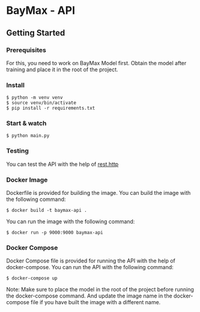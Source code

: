 # BayMax - API

## Getting Started

### Prerequisites

For this, you need to work on BayMax Model first. Obtain the model after training and place it in the root of the project.

### Install

```
$ python -m venv venv
$ source venv/bin/activate
$ pip install -r requirements.txt
```

### Start & watch

```
$ python main.py
```

### Testing

You can test the API with the help of [rest.http](./rest.http)

### Docker Image

Dockerfile is provided for building the image. You can build the image with the following command:

```
$ docker build -t baymax-api .
```

You can run the image with the following command:

```
$ docker run -p 9000:9000 baymax-api
```

### Docker Compose

Docker Compose file is provided for running the API with the help of docker-compose. You can run the API with the following command:

```
$ docker-compose up
```

Note: Make sure to place the model in the root of the project before running the docker-compose command. And update the image name in the docker-compose file if you have built the image with a different name.
